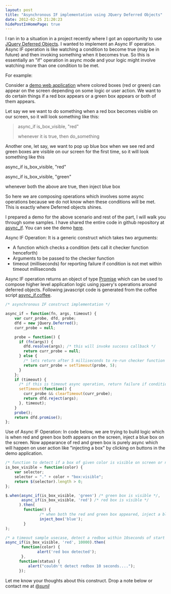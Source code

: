 ```yaml
---
layout: post
title: "Asynchronous IF implementation using JQuery Deferred Objects"
date: 2012-02-25 21:20:23
hidePostInHomePage: true
---
```


I ran in to a situation in a project recently where I got an opportunity to use [JQuery Deferred Objects][1]. I wanted to implement an Async IF operation. Async IF operation is like watching a condition to become true (may be in future) and then invoking something when it becomes true. So this is essentially an "if" operation in async mode and your logic might involve watching more than one condition to be met.

For example:

Consider a [demo web application][2] where colored boxes (red or green) can appear on the screen depending on some logic or user action. We want to do certain things if a red box appears or a green box appears or both of them appears.

Let say we we want to do something when a red box becomes visible on our screen, so it will look something like this:

> async_if is_box_visible, "red"
>
> whenever it is true, then do_something

Another one, let say, we want to pop up blue box when we see red and green boxes are visible on our screen for the first time, so it will look something like this

async_if is_box_visible, "red"

async_if is_box_visible, "green"

whenever both the above are true, then inject blue box

So here we are composing operations which involves some async operations because we do not know when these conditions will be met. This is exactly where Deferred objects shines.

I prepared a demo for the above scenario and rest of the part, I will walk you through some samples. I have shared the entire code in github repository at [async_if][3]. You can see the demo [here][2].

Async IF Operation: It is a generic construct which takes two arguments:

* A function which checks a condition (lets call it checker function henceforth)
* Arguments to be passed to the checker function
* timeout (milliseconds) for reporting failure if condition is not met within timeout milliseconds

Async IF operation returns an object of type [Promise][4] which can be used to compose higher level application logic using jquery's operations around deferred objects. Following javascript code is generated from the coffee script [async_if.coffee][5].

```js
/* asynchronous IF construct implementation */

async_if = function(fn, args, timeout) {
    var curr_probe, dfd, probe;
    dfd = new jQuery.Deferred();
    curr_probe = null;

    probe = function() {
      if (fn(args)) {
        dfd.resolve(args); /* this will invoke success callback */
        return curr_probe = null;
      } else {
        /* lets return after 5 milliseconds to re-run checker function */
        return curr_probe = setTimeout(probe, 5); 
      }
    };
    if (timeout) {
      /* if this is timeout async operation, return failure if condition is not met within timeout */
      setTimeout(function() {
        curr_probe && clearTimeout(curr_probe);
        return dfd.reject(args);
      }, timeout);
    }
    probe();
    return dfd.promise();
};
```

Use of Async IF Operation: In code below, we are trying to build logic which is when red and green box both appears on the screen, inject a blue box on the screen. Now appearance of red and green box is purely async which will happen on user action like "injecting a box" by clicking on buttons in the demo application.

```js
/* function to detect if a box of given color is visible on screen or not */
is_box_visible = function(color) {
    var selector;
    selector = "." + color + "box:visible";
    return $(selector).length > 0;
};

$.when(async_if(is_box_visible, 'green') /* green box is visible */, 
       async_if(is_box_visible, 'red') /* red box is visible */
      ).then(
        function() {
               /* when both the red and green box appeared, inject a blue box */
               inject_box('blue');
        }
);

/* a timeout sample usecase, detect a redbox within 10seconds of start */
async_if(is_box_visible, 'red', 10000).then(
       function(color) { 
              alert('red box detected'); 
       }, 
      function(status) {
          alert("couldn't detect redbox 10 seconds....");
      });
```

Let me know your thoughts about this construct. Drop a note below or contact me at [@_sunil_][6]

[1]: http://api.jquery.com/category/deferred-object/
[2]: http://droot.github.com/async_if/
[3]: https://github.com/droot/async_if
[4]: http://wiki.commonjs.org/wiki/Promises/A
[5]: https://github.com/droot/async_if/blob/master/async_if.coffee
[6]: http://twitter.com/_sunil_
